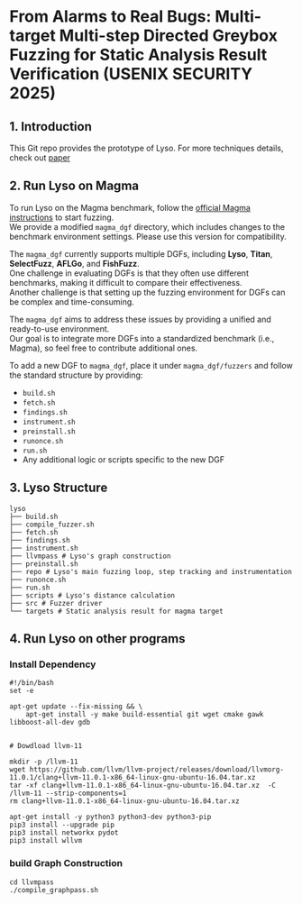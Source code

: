 # From Alarms to Real Bugs: Multi-target Multi-step Directed Greybox Fuzzing for Static Analysis Result Verification (USENIX SECURITY 2025)

## 1. Introduction
This Git repo provides the prototype of Lyso. 
For more techniques details, check out [paper](https://www.usenix.org/system/files/conference/usenixsecurity25/sec25cycle1-prepub-1022-bao.pdf)

## 2. Run Lyso on Magma
To run Lyso on the Magma benchmark, follow the [official Magma instructions](https://hexhive.epfl.ch/magma/docs/getting-started.html) to start fuzzing.  
We provide a modified `magma_dgf` directory, which includes changes to the benchmark environment settings. Please use this version for compatibility.  

The `magma_dgf` currently supports multiple DGFs, including **Lyso**, **Titan**, **SelectFuzz**, **AFLGo**, and **FishFuzz**.  
One challenge in evaluating DGFs is that they often use different benchmarks, making it difficult to compare their effectiveness.  
Another challenge is that setting up the fuzzing environment for DGFs can be complex and time-consuming.  

The `magma_dgf` aims to address these issues by providing a unified and ready-to-use environment.  
Our goal is to integrate more DGFs into a standardized benchmark (i.e., Magma), so feel free to contribute additional ones.

To add a new DGF to `magma_dgf`, place it under `magma_dgf/fuzzers` and follow the standard structure by providing:  
- `build.sh`  
- `fetch.sh`  
- `findings.sh`  
- `instrument.sh`  
- `preinstall.sh`  
- `runonce.sh`  
- `run.sh`  
- Any additional logic or scripts specific to the new DGF

## 3. Lyso Structure
```
lyso
├── build.sh    
├── compile_fuzzer.sh
├── fetch.sh
├── findings.sh
├── instrument.sh
├── llvmpass # Lyso's graph construction
├── preinstall.sh
├── repo # Lyso's main fuzzing loop, step tracking and instrumentation
├── runonce.sh
├── run.sh
├── scripts # Lyso's distance calculation
├── src # Fuzzer driver
└── targets # Static analysis result for magma target
```

## 4. Run Lyso on other programs

### Install Dependency

```
#!/bin/bash
set -e

apt-get update --fix-missing && \
    apt-get install -y make build-essential git wget cmake gawk libboost-all-dev gdb 


# Dowdload llvm-11

mkdir -p /llvm-11
wget https://github.com/llvm/llvm-project/releases/download/llvmorg-11.0.1/clang+llvm-11.0.1-x86_64-linux-gnu-ubuntu-16.04.tar.xz
tar -xf clang+llvm-11.0.1-x86_64-linux-gnu-ubuntu-16.04.tar.xz  -C /llvm-11 --strip-components=1
rm clang+llvm-11.0.1-x86_64-linux-gnu-ubuntu-16.04.tar.xz

apt-get install -y python3 python3-dev python3-pip
pip3 install --upgrade pip
pip3 install networkx pydot
pip3 install wllvm

```

### build Graph Construction

```
cd llvmpass
./compile_graphpass.sh

```

### 

